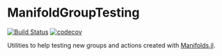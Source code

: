# ManifoldGroupTesting

[![Build Status](https://github.com/olivierverdier/ManifoldGroupTesting.jl/actions/workflows/CI.yml/badge.svg?branch=main)](https://github.com/olivierverdier/ManifoldGroupTesting.jl/actions/workflows/CI.yml?query=branch%3Amain)
[![codecov](https://codecov.io/gh/olivierverdier/ManifoldGroupTesting.jl/graph/badge.svg?token=VzrzUYqvIK)](https://codecov.io/gh/olivierverdier/ManifoldGroupTesting.jl)

Utilities to help testing new groups and actions created with [Manifolds.jl](https://github.com/JuliaManifolds/Manifolds.jl).
